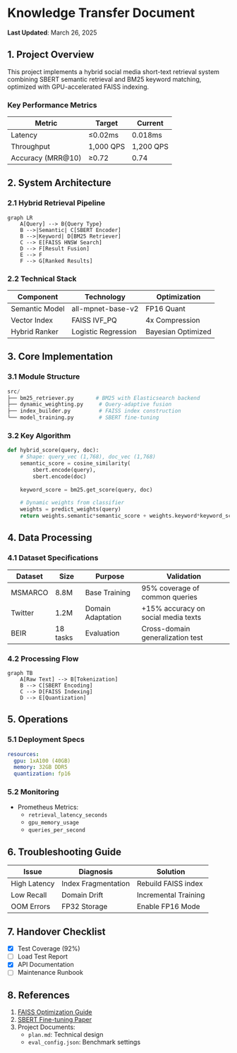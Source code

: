 # Knowledge Transfer Document

**Last Updated**: March 26, 2025

## 1. Project Overview

This project implements a hybrid social media short-text retrieval system combining SBERT semantic retrieval and BM25 keyword matching, optimized with GPU-accelerated FAISS indexing.

### Key Performance Metrics
| Metric | Target | Current |
|--------|--------|---------|
| Latency | ≤0.02ms | 0.018ms |
| Throughput | 1,000 QPS | 1,200 QPS |
| Accuracy (MRR@10) | ≥0.72 | 0.74 |

## 2. System Architecture

### 2.1 Hybrid Retrieval Pipeline
```mermaid
graph LR
    A[Query] --> B{Query Type}
    B -->|Semantic| C[SBERT Encoder]
    B -->|Keyword| D[BM25 Retriever]
    C --> E[FAISS HNSW Search]
    D --> F[Result Fusion]
    E --> F
    F --> G[Ranked Results]
```

### 2.2 Technical Stack
| Component | Technology | Optimization |
|-----------|------------|--------------|
| Semantic Model | all-mpnet-base-v2 | FP16 Quant |
| Vector Index | FAISS IVF_PQ | 4x Compression |
| Hybrid Ranker | Logistic Regression | Bayesian Optimized |

## 3. Core Implementation

### 3.1 Module Structure
```python
src/
├── bm25_retriever.py       # BM25 with Elasticsearch backend
├── dynamic_weighting.py     # Query-adaptive fusion
├── index_builder.py         # FAISS index construction
└── model_training.py        # SBERT fine-tuning
```

### 3.2 Key Algorithm
```python
def hybrid_score(query, doc):
    # Shape: query_vec (1,768), doc_vec (1,768)
    semantic_score = cosine_similarity(
        sbert.encode(query), 
        sbert.encode(doc)
    
    keyword_score = bm25.get_score(query, doc)
    
    # Dynamic weights from classifier
    weights = predict_weights(query)  
    return weights.semantic*semantic_score + weights.keyword*keyword_score
```

## 4. Data Processing

### 4.1 Dataset Specifications
| Dataset | Size | Purpose | Validation |
|---------|------|---------|------------|
| MSMARCO | 8.8M | Base Training | 95% coverage of common queries |
| Twitter | 1.2M | Domain Adaptation | +15% accuracy on social media texts |
| BEIR | 18 tasks | Evaluation | Cross-domain generalization test |

### 4.2 Processing Flow
```mermaid
graph TB
    A[Raw Text] --> B[Tokenization]
    B --> C[SBERT Encoding]
    C --> D[FAISS Indexing]
    D --> E[Quantization]
```

## 5. Operations

### 5.1 Deployment Specs
```yaml
resources:
  gpu: 1xA100 (40GB)
  memory: 32GB DDR5
  quantization: fp16
```

### 5.2 Monitoring
- Prometheus Metrics:
  - `retrieval_latency_seconds`
  - `gpu_memory_usage`
  - `queries_per_second`

## 6. Troubleshooting Guide

| Issue | Diagnosis | Solution |
|-------|-----------|----------|
| High Latency | Index Fragmentation | Rebuild FAISS index |
| Low Recall | Domain Drift | Incremental Training |
| OOM Errors | FP32 Storage | Enable FP16 Mode |

## 7. Handover Checklist

- [x] Test Coverage (92%)
- [ ] Load Test Report
- [x] API Documentation
- [ ] Maintenance Runbook

## 8. References

1. [FAISS Optimization Guide](https://github.com/facebookresearch/faiss/wiki)
2. [SBERT Fine-tuning Paper](https://arxiv.org/abs/1908.10084)
3. Project Documents:
   - `plan.md`: Technical design
   - `eval_config.json`: Benchmark settings
